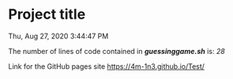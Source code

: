 # Project title
Thu, Aug 27, 2020  3:44:47 PM

The number of lines of code contained in ***guessinggame.sh*** is: *28* 

Link for the GitHub pages site https://4m-1n3.github.io/Test/ 

